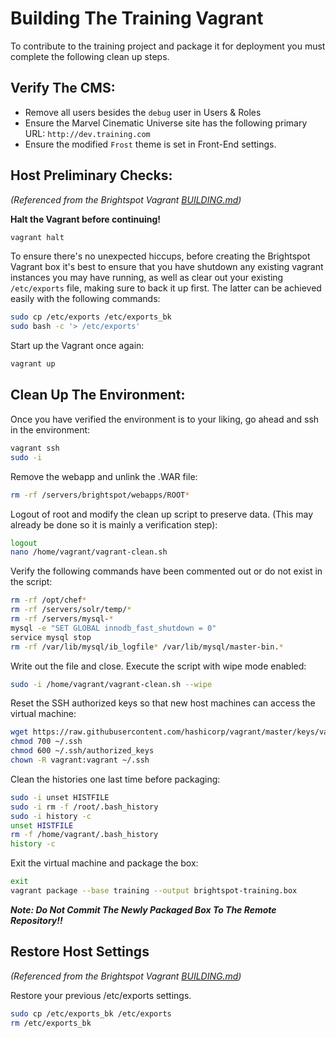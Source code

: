 # Building The Training Vagrant

To contribute to the training project and package it for deployment you must complete the following clean up steps.

## Verify The CMS:

- Remove all users besides the `debug` user in Users & Roles
- Ensure the Marvel Cinematic Universe site has the following primary URL: `http://dev.training.com`
- Ensure the modified `Frost` theme is set in Front-End settings.

## Host Preliminary Checks:

_(Referenced from the Brightspot Vagrant [BUILDING.md](https://github.com/perfectsense/brightspot-vagrant/blob/master/BUILDING.md))_

**Halt the Vagrant before continuing!**

```bash
vagrant halt
```

To ensure there's no unexpected hiccups, before creating the Brightspot Vagrant box it's best to ensure 
that you have shutdown any existing vagrant instances you may have running, as well as clear out your existing 
`/etc/exports` file, making sure to back it up first. The latter can be achieved easily with the following commands:

```bash
sudo cp /etc/exports /etc/exports_bk
sudo bash -c '> /etc/exports'
```

Start up the Vagrant once again:

```bash
vagrant up
```

## Clean Up The Environment:

Once you have verified the environment is to your liking, go ahead and ssh in the environment:

```bash
vagrant ssh
sudo -i
```

Remove the webapp and unlink the .WAR file:
```bash
rm -rf /servers/brightspot/webapps/ROOT*
```

Logout of root and modify the clean up script to preserve data. (This may already be done so it is mainly a verification step):

```bash
logout
nano /home/vagrant/vagrant-clean.sh
```

Verify the following commands have been commented out or do not exist in the script:

```bash
rm -rf /opt/chef*
rm -rf /servers/solr/temp/*
rm -rf /servers/mysql-*
mysql -e "SET GLOBAL innodb_fast_shutdown = 0"
service mysql stop
rm -rf /var/lib/mysql/ib_logfile* /var/lib/mysql/master-bin.*
```

Write out the file and close. Execute the script with wipe mode enabled:

```bash
sudo -i /home/vagrant/vagrant-clean.sh --wipe
```

Reset the SSH authorized keys so that new host machines can access the virtual machine:

```bash
wget https://raw.githubusercontent.com/hashicorp/vagrant/master/keys/vagrant.pub -O ~/.ssh/authorized_keys
chmod 700 ~/.ssh
chmod 600 ~/.ssh/authorized_keys
chown -R vagrant:vagrant ~/.ssh
```

Clean the histories one last time before packaging:

```bash
sudo -i unset HISTFILE
sudo -i rm -f /root/.bash_history
sudo -i history -c
unset HISTFILE
rm -f /home/vagrant/.bash_history
history -c
```

Exit the virtual machine and package the box:

```bash
exit
vagrant package --base training --output brightspot-training.box
```

_**Note: Do Not Commit The Newly Packaged Box To The Remote Repository!!**_

## Restore Host Settings

_(Referenced from the Brightspot Vagrant [BUILDING.md](https://github.com/perfectsense/brightspot-vagrant/blob/master/BUILDING.md))_

Restore your previous /etc/exports settings.

```bash
sudo cp /etc/exports_bk /etc/exports
rm /etc/exports_bk
```


